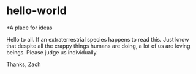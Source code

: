 # hello-world
*A place for ideas


Hello to all. If an extraterrestrial species happens to read this. Just know that despite all the crappy things humans are doing, a lot of us are loving beings. Please judge us individually. 

Thanks,
Zach   


